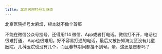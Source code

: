 ```yaml
---
title: 北京医院挂号太麻烦
---
```

北京医院挂号太麻烦，根本就不像个首都

不能在微信公众号挂号，还得用114 微信、App或者打电话。微信打不开，电话也很难打通， App也很难用。好不容易打通的电话，最后又被告知海淀区没有儿童医院，儿科医院也没有几个，而且春节期间都挂不到号。晕，这还是首都吗？
